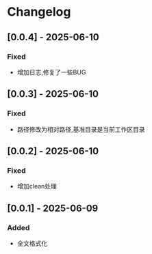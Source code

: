 # Changelog

## [0.0.4] - 2025-06-10
### Fixed
- 增加日志,修复了一些BUG

## [0.0.3] - 2025-06-10
### Fixed
- 路径修改为相对路径,基准目录是当前工作区目录

## [0.0.2] - 2025-06-10
### Fixed
- 增加clean处理

## [0.0.1] - 2025-06-09
### Added
- 全文格式化
